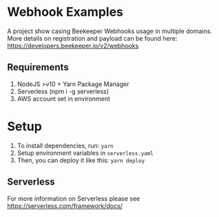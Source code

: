 # Webhook Examples
A project show casing Beekeeper Webhooks usage in multiple domains. More details on registration and payload can be found here: https://developers.beekeeper.io/v2/webhooks

## Requirements
1. NodeJS >v10 + Yarn Package Manager
2. Serverless (npm i -g serverless)
3. AWS account set in environment

# Setup
1. To install dependencies, run:  ``yarn``
2. Setup environment variables in `serverless.yaml`
3. Then, you can deploy it like this: ``yarn deploy``

## Serverless
For more information on Serverless please see https://serverless.com/framework/docs/